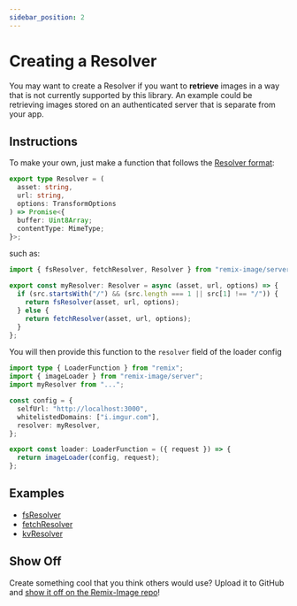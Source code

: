 ```yaml
---
sidebar_position: 2
---
```


# Creating a Resolver

You may want to create a Resolver if you want to **retrieve** images in a way that is not currently supported by this library.
An example could be retrieving images stored on an authenticated server that is separate from your app.

## Instructions

To make your own, just make a function that follows the [Resolver format](https://github.com/Josh-McFarlin/remix-image/blob/master/src/types/resolver.ts):
```typescript
export type Resolver = (
  asset: string,
  url: string,
  options: TransformOptions
) => Promise<{
  buffer: Uint8Array;
  contentType: MimeType;
}>;
```
such as:
```typescript
import { fsResolver, fetchResolver, Resolver } from "remix-image/server";

export const myResolver: Resolver = async (asset, url, options) => {
  if (src.startsWith("/") && (src.length === 1 || src[1] !== "/")) {
    return fsResolver(asset, url, options);
  } else {
    return fetchResolver(asset, url, options);
  }
};
```

You will then provide this function to the `resolver` field of the loader config
```typescript jsx
import type { LoaderFunction } from "remix";
import { imageLoader } from "remix-image/server";
import myResolver from "...";

const config = {
  selfUrl: "http://localhost:3000",
  whitelistedDomains: ["i.imgur.com"],
  resolver: myResolver,
};

export const loader: LoaderFunction = ({ request }) => {
  return imageLoader(config, request);
};
```

## Examples

* [fsResolver](https://github.com/Josh-McFarlin/remix-image/tree/master/src/server/resolvers/fsResolver)
* [fetchResolver](https://github.com/Josh-McFarlin/remix-image/tree/master/src/server/resolvers/fetchResolver)
* [kvResolver](https://github.com/Josh-McFarlin/remix-image/tree/master/src/server/resolvers/kvResolver)

## Show Off

Create something cool that you think others would use? Upload it to GitHub and [show it off on the Remix-Image repo](https://github.com/Josh-McFarlin/remix-image/discussions/3)!
